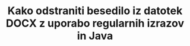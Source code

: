 ---
############################# Static ############################
layout: "auto-gen-gist"
draft: false
path: "sl/redaction/java/regex/docx"
otherformats: CSV DOC DOCM DOT DOTM DOTX PDF POT POTM PPS PPSM PPSX PPT PPTM PPTX RTF XLS XLSM XLSX XLT XLTM XLTX  

############################# Head ############################
head_title: "Uredi DOCX besedilo prek regularnega izraza v Java"
head_description: "GroupDocs.Redactions Java API razvijalcem omogoča urejanje besedila iz PDF DOC DOCX RTF XLSX CSV PPT PPTX in slik z uporabo regularnih izrazov v Java"

############################# Header ############################
title: "Kako odstraniti besedilo iz datotek DOCX z uporabo regularnih izrazov in Java"
description: "GroupDocs.Redactions Java API omogoča urejanje, skrivanje ali odstranjevanje občutljivega besedila iz dokumentov za obdelavo besedil, delovnih listov, predstavitev, PDFs in slik z uporabo regularnih izrazov."

################### SubMenu/Download Button #####################
button:
    enable: true

############################# About ############################
about:
    enable: true
    title: "Kaj je čiščenje besedila?"
    content: |
        Redakcija ali čiščenje besedila je postopek odstranjevanja zaupnega ali neželenega besedila ali informacij iz digitalnih dokumentov, pri čemer ostane nedotaknjen preostanek dokumenta ali odstavka, ki ga vsebuje. Redakcija pomaga uporabnikom in organizacijam zaščititi njihove občutljive podatke tako, da jih skrijejo ali trajno odstranijo. Z uporabo GroupDocs.Redaction Java API-ja lahko uporabniki zdaj urejajo, skrivajo ali odstranjujejo občutljivo besedilo iz dokumentov za obdelavo besedil, delovnih listov, predstavitev PDF in rastrskih slikovnih datotek. API ponuja široko paleto možnosti in metod za urejanje zasebnih informacij v dokumentih. Podpira iskanje in urejanje z uporabo regularnih izrazov, uporabo besedilnih (kode izjem) ali grafičnih (obarvani pravokotniki) redigiranja in še veliko več. Zakaj torej ne bi poskusili in avtomatizirali svojega postopka urejanja dokumentov tako, da prenesete API in raziščete njegove osnovne in napredne funkcije.

############################# Steps ############################
steps:
    enable: true
    block:
    - title_left: "Uredi DOCX z uporabo regularnih izrazov v Java"
      content_left: |
        GroupDocs.Redaction omogoča enostavno urejanje podatkov občutljive ali zasebne narave iz vaših dokumentov. Najbolj priljubljen primer redigiranja je odstranitev besedila iz dokumenta. 

        Naslednjo kodo je mogoče uporabiti za uporabo redigiranja besedila v določenem delu dokumenta z uporabo regularnega izraza. Uporabnikom omogoča zamenjavo vseh številk, ki se ujemajo z vzorcem "AA BB CCCCCC" s pravokotnikom modre barve,

      title_right: "Odstrani občutljive podatke iz DOCX"
      content_right: |
        * Ustvarite primerek razreda [Redactor](https://apireference.groupdocs.com/redaction/java/com.groupdocs.redaction/Redactor) in naložite datoteko DOCX
        * Ustvarite primerek razreda [RegexRedaction](https://apireference.groupdocs.com/redaction/java/com.groupdocs.redaction.redactions/RegexRedaction)
        * Pokličite metodo redactor.apply z objektom razreda RegexRedaction
        * Pokličite metodo redactor.save, da shranite spremembe 

      gisthash: "6dea616a14aeeff21698dc03be62a341"
      gistfile: "RegularExpressionRedaction.java"
      
    - title_left: "Sistemske zahteve"
      content_left: |
        GroupDocs.Redaction for Java API-ji so podprti na vseh glavnih platformah in operacijskih sistemih. Za celoten vodnik po sistemskih zahtevah obiščite [sistemske zahteve](https://docs.groupdocs.com/redaction/java/system-requirements) Preden izvedete spodnjo kodo, se prepričajte, da imate v sistemu nameščene naslednje predpogoje :
        * Operacijski sistemi: Microsoft Windows, Linux, MacOS
        * Razvojno okolje: NetBeans, Intellij IDEA, Eclipse itd
        * Java Izvajalno okolje: J2SE 6.0 in novejši
        * Prenesite najnovejšo različico GroupDocs.Redaction for Java pri [Maven](https://repository.groupdocs.com/webapp/#/artifacts/browse/tree/General/repo/com/groupdocs/groupdocs-redaction)
        
      title_right: "Zakaj uporabljati GroupDocs.Redaction"
      content_right: |
        * Omogočite uporabnikom, da dodajo oblike dokumentov po meri in vrste redigiranja
        * Za odstranitev občutljivih informacij ni potrebna dodatna programska oprema
        * Možnost nastavitve dokumenta upodabljanja obsega strani kot PDF
        * Enostaven način urejanja različnih vrst metapodatkov: ime avtorja, različica, naslov, zadeva, opis in še veliko več
        * Ekstrakcija informacij o dokumentu - vrsta datoteke, število strani itd.

############################# Demos ############################
demos:
    enable: true
############################# About Formats ############################
about_formats:
    enable: true
############################# More Formats ############################
more_formats:
    enable: true

############################# Back to top ###############################
back_to_top:
    enable: true
---